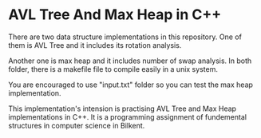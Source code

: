 # AVL Tree And Max Heap in C++
There are two data structure implementations in this repository. One of them is AVL Tree and it includes its rotation analysis.

Another one is max heap and it includes number of swap analysis. In both folder, there is a makefile file to compile easily in a unix system.

You are encouraged to use "input.txt" folder so you can test the max heap implementation.

This implementation's intension is practising AVL Tree and Max Heap implementations in C++. It is a programming assignment of fundemental structures in computer science in Bilkent.
